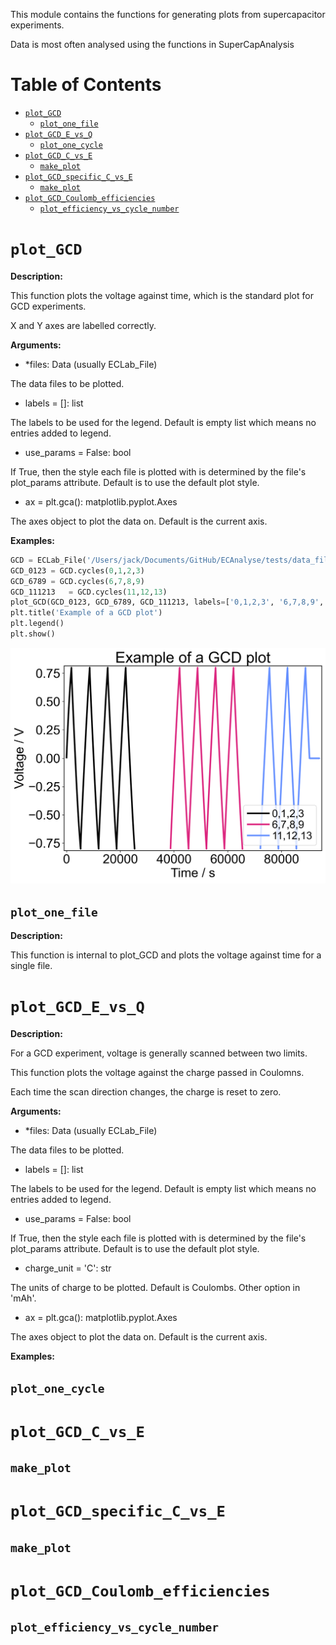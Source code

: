 This module contains the functions for generating plots from supercapacitor experiments.

Data is most often analysed using the functions in SuperCapAnalysis


# Table of Contents

- [`plot_GCD`](#`plot_gcd`)
  - [`plot_one_file`](#`plot_one_file`)
- [`plot_GCD_E_vs_Q`](#`plot_gcd_e_vs_q`)
  - [`plot_one_cycle`](#`plot_one_cycle`)
- [`plot_GCD_C_vs_E`](#`plot_gcd_c_vs_e`)
  - [`make_plot`](#`make_plot`)
- [`plot_GCD_specific_C_vs_E`](#`plot_gcd_specific_c_vs_e`)
  - [`make_plot`](#`make_plot`)
- [`plot_GCD_Coulomb_efficiencies`](#`plot_gcd_coulomb_efficiencies`)
  - [`plot_efficiency_vs_cycle_number`](#`plot_efficiency_vs_cycle_number`)

# `plot_GCD`

**Description:**

This function plots the voltage against time, which is the standard plot for GCD experiments.

X and Y axes are labelled correctly.



**Arguments:**

- *files: Data (usually ECLab_File)

The data files to be plotted.

- labels = []: list

The labels to be used for the legend. Default is empty list which means no entries added to legend.

- use_params = False: bool

If True, then the style each file is plotted with is determined by the file's plot_params attribute. Default is to use the default plot style.

- ax = plt.gca(): matplotlib.pyplot.Axes

The axes object to plot the data on. Default is the current axis.



**Examples:**

```python
GCD = ECLab_File('/Users/jack/Documents/GitHub/ECAnalyse/tests/data_files/ACC-20, 1M Na2SO4, N2 10mlmin-1, CO2 2,5mlmin-1, 2,5rpm_C01.txt')
GCD_0123 = GCD.cycles(0,1,2,3)
GCD_6789 = GCD.cycles(6,7,8,9)
GCD_111213   = GCD.cycles(11,12,13)
plot_GCD(GCD_0123, GCD_6789, GCD_111213, labels=['0,1,2,3', '6,7,8,9', '11,12,13'])
plt.title('Example of a GCD plot')
plt.legend()
plt.show()
```

![Example of plot_GCD figure](/SuperCap/ReadMeImages/plot_GCD.png)


## `plot_one_file`

**Description:**

This function is internal to plot_GCD and plots the voltage against time for a single file.


# `plot_GCD_E_vs_Q`

**Description:**

For a GCD experiment, voltage is generally scanned between two limits.

This function plots the voltage against the charge passed in Coulomns.

Each time the scan direction changes, the charge is reset to zero.



**Arguments:**

- *files: Data (usually ECLab_File)

The data files to be plotted.

- labels = []: list

The labels to be used for the legend. Default is empty list which means no entries added to legend.

- use_params = False: bool

If True, then the style each file is plotted with is determined by the file's plot_params attribute. Default is to use the default plot style.

- charge_unit = 'C': str

The units of charge to be plotted. Default is Coulombs. Other option in 'mAh'.

- ax = plt.gca(): matplotlib.pyplot.Axes

The axes object to plot the data on. Default is the current axis.



**Examples:**




## `plot_one_cycle`




# `plot_GCD_C_vs_E`




## `make_plot`




# `plot_GCD_specific_C_vs_E`




## `make_plot`




# `plot_GCD_Coulomb_efficiencies`




## `plot_efficiency_vs_cycle_number`




